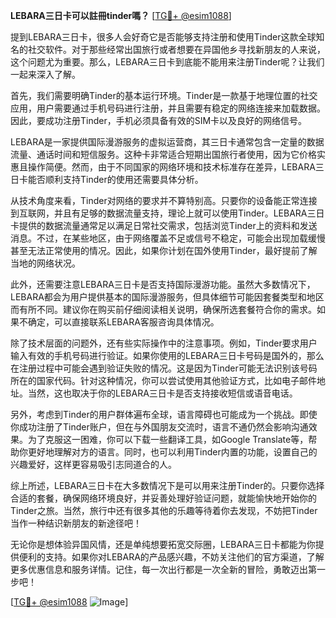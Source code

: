 **LEBARA三日卡可以註冊tinder嗎？** [[TG💪+ @esim1088](https://t.me/s/esim1088)]

提到LEBARA三日卡，很多人会好奇它是否能够支持注册和使用Tinder这款全球知名的社交软件。对于那些经常出国旅行或者想要在异国他乡寻找新朋友的人来说，这个问题尤为重要。那么，LEBARA三日卡到底能不能用来注册Tinder呢？让我们一起来深入了解。

首先，我们需要明确Tinder的基本运行环境。Tinder是一款基于地理位置的社交应用，用户需要通过手机号码进行注册，并且需要有稳定的网络连接来加载数据。因此，要成功注册Tinder，手机必须具备有效的SIM卡以及良好的网络信号。

LEBARA是一家提供国际漫游服务的虚拟运营商，其三日卡通常包含一定量的数据流量、通话时间和短信服务。这种卡非常适合短期出国旅行者使用，因为它价格实惠且操作简便。然而，由于不同国家的网络环境和技术标准存在差异，LEBARA三日卡能否顺利支持Tinder的使用还需要具体分析。

从技术角度来看，Tinder对网络的要求并不算特别高。只要你的设备能正常连接到互联网，并且有足够的数据流量支持，理论上就可以使用Tinder。LEBARA三日卡提供的数据流量通常足以满足日常社交需求，包括浏览Tinder上的资料和发送消息。不过，在某些地区，由于网络覆盖不足或信号不稳定，可能会出现加载缓慢甚至无法正常使用的情况。因此，如果你计划在国外使用Tinder，最好提前了解当地的网络状况。

此外，还需要注意LEBARA三日卡是否支持国际漫游功能。虽然大多数情况下，LEBARA都会为用户提供基本的国际漫游服务，但具体细节可能因套餐类型和地区而有所不同。建议你在购买前仔细阅读相关说明，确保所选套餐符合你的需求。如果不确定，可以直接联系LEBARA客服咨询具体情况。

除了技术层面的问题外，还有些实际操作中的注意事项。例如，Tinder要求用户输入有效的手机号码进行验证。如果你使用的LEBARA三日卡号码是国外的，那么在注册过程中可能会遇到验证失败的情况。这是因为Tinder可能无法识别该号码所在的国家代码。针对这种情况，你可以尝试使用其他验证方式，比如电子邮件地址。当然，这也取决于你的LEBARA三日卡是否支持接收短信或语音电话。

另外，考虑到Tinder的用户群体遍布全球，语言障碍也可能成为一个挑战。即使你成功注册了Tinder账户，但在与外国朋友交流时，语言不通仍然会影响沟通效果。为了克服这一困难，你可以下载一些翻译工具，如Google Translate等，帮助你更好地理解对方的语言。同时，也可以利用Tinder内置的功能，设置自己的兴趣爱好，这样更容易吸引志同道合的人。

综上所述，LEBARA三日卡在大多数情况下是可以用来注册Tinder的。只要你选择合适的套餐，确保网络环境良好，并妥善处理好验证问题，就能愉快地开始你的Tinder之旅。当然，旅行中还有很多其他的乐趣等待着你去发现，不妨把Tinder当作一种结识新朋友的新途径吧！

无论你是想体验异国风情，还是单纯想要拓宽交际圈，LEBARA三日卡都能为你提供便利的支持。如果你对LEBARA的产品感兴趣，不妨关注他们的官方渠道，了解更多优惠信息和服务详情。记住，每一次出行都是一次全新的冒险，勇敢迈出第一步吧！

[[TG💪+ @esim1088](https://t.me/s/esim1088) ![Image](https://i.postimg.cc/4NQfJmqS/Snipaste-2025-05-13-00-14-12.png)]
